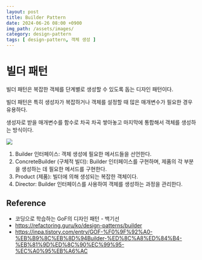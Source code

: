 ```yaml
---
layout: post
title: Builder Pattern
date: 2024-06-26 08:00 +0900
img_path: /assets/images/
category: design-pattern
tags: [ design-pattern, 객체 생성 ]
---
```



# 빌더 패턴

빌더 패턴은 복잡한 객체를 단계별로 생성할 수 있도록 돕는 디자인 패턴이다.

빌더 패턴은 특히 생성자가 복잡하거나 객체를 설정할 때 많은 매개변수가 필요한 경우 유용하다.

생성자로 받을 매개변수를 함수로 차곡 차곡 쌓아놓고 마지막에 통합해서 객체를 생성하는 방식이다.


![]({{site.url}}/assets/images/builder-pattern.png)

1. Builder 인터페이스: 객체 생성에 필요한 메서드들을 선언한다.
2.	ConcreteBuilder (구체적 빌더): Builder 인터페이스를 구현하며, 제품의 각 부분을 생성하는 데 필요한 메서드를 구현한다.
3.	Product (제품): 빌더에 의해 생성되는 복잡한 객체이다.
4.	Director: Builder 인터페이스를 사용하여 객체를 생성하는 과정을 관리한다.



## Reference

- 코딩으로 학습하는 GoF의 디자인 패턴 - 백기선
- https://refactoring.guru/ko/design-patterns/builder
- https://inpa.tistory.com/entry/GOF-%F0%9F%92%A0-%EB%B9%8C%EB%8D%94Builder-%ED%8C%A8%ED%84%B4-%EB%81%9D%ED%8C%90%EC%99%95-%EC%A0%95%EB%A6%AC




